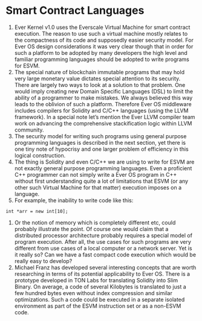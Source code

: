 # Smart Contract Languages



1. Ever Kernel v1.0 uses the Everscale Virtual Machine for smart contract execution. The reason to use such a virtual machine mostly relates to the compactness of its code and supposedly easier security model. For Ever OS design considerations it was very clear though that in order for such a platform to be adopted by many developers the high level and familiar programming languages should be adopted to write programs for ESVM.
2. The special nature of blockchain immutable programs that may hold very large monetary value dictates special attention to its security. There are largely two ways to look at a solution to that problem. One would imply creating new Domain Specific Languages (DSL) to limit the ability of a programmer to make mistakes. We always believed this way leads to the oblivion of such a platform. Therefore Ever OS middleware includes compilers for Solidity and C/C++ languages (using the LLVM framework). In a special note let’s mention the Ever LLVM compiler team work on advancing the comprehensive stackification logic within LLVM community.
3. The security model for writing such programs using general purpose programming languages is described in the next section, yet there is one tiny note of hypocrisy and one larger problem of efficiency in this logical construction.
4. The thing is Solidity and even C/C++ we are using to write for ESVM are not exactly general purpose programming languages. Even a proficient C++ programmer can not simply write a Ever OS program in C++ without first understanding quite a lot of limitations that ESVM (or any other such Virtual Machine for that matter) execution imposes on a language.
5. For example, the inability to write code like this:

`int *arr = new int[10];`

1. Or the notion of memory which is completely different etc, could probably illustrate the point. Of course one would claim that a distributed processor architecture probably requires a special model of program execution. After all, the use cases for such programs are very different from use cases of a local computer or a network server. Yet is it really so? Can we have a fast compact code execution which would be really easy to develop?
2. Michael Franz has developed several interesting concepts that are worth researching in terms of its potential applicability to Ever OS. There is a prototype developed in TON Labs for translating Solidity into Slim Binary. On average, a code of several Kilobytes is translated to just a few hundred bytes even without index compression and similar optimizations. Such a code could be executed in a separate isolated environment as part of the ESVM instruction set or as a non-ESVM code.
